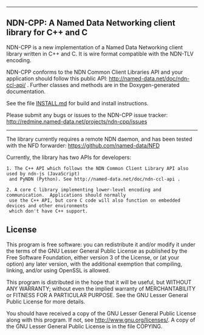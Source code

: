 --------------------------------------------------------------
NDN-CPP:  A Named Data Networking client library for C++ and C
--------------------------------------------------------------

NDN-CPP is a new implementation of a Named Data Networking client library written in C++ and C.
It is wire format compatible with the NDN-TLV encoding.

NDN-CPP conforms to the NDN Common Client Libraries API and your application should
follow this public API:
http://named-data.net/doc/ndn-ccl-api/ .
Further classes and methods are in the Doxygen-generated documentation.

See the file [INSTALL.md](https://github.com/named-data/ndn-cpp/blob/master/INSTALL.md) for build and install instructions.

Please submit any bugs or issues to the NDN-CPP issue tracker:
http://redmine.named-data.net/projects/ndn-cpp/issues

---

The library currently requires a remote NDN daemon, and has been tested with the
NFD forwarder: https://github.com/named-data/NFD

Currently, the library has two APIs for developers:

	1. The C++ API which follows the NDN Common Client Library API also used by ndn-js (JavaScript)
     and PyNDN (Python). See http://named-data.net/doc/ndn-ccl-api .

	2. A core C library implementing lower-level encoding and communication.  Applications should normally
     use the C++ API, but core C code will also function on embedded devices and other environments
     which don't have C++ support.

License
-------
This program is free software: you can redistribute it and/or modify
it under the terms of the GNU Lesser General Public License as published by
the Free Software Foundation, either version 3 of the License, or
(at your option) any later version, with the additional exemption that
compiling, linking, and/or using OpenSSL is allowed.

This program is distributed in the hope that it will be useful,
but WITHOUT ANY WARRANTY; without even the implied warranty of
MERCHANTABILITY or FITNESS FOR A PARTICULAR PURPOSE.  See the
GNU Lesser General Public License for more details.

You should have received a copy of the GNU Lesser General Public License
along with this program.  If not, see <http://www.gnu.org/licenses/>.
A copy of the GNU Lesser General Public License is in the file COPYING.
